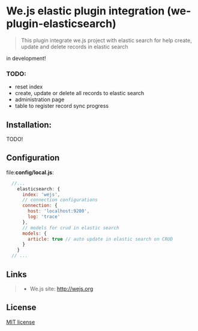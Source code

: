 # We.js elastic plugin integration (we-plugin-elasticsearch)

> This plugin integrate we.js project with elastic search for help create, update and delete records in elastic search

in development!

### TODO:

- reset index
- create, update or delete all records to elastic search
- administration page
- table to register record sync progress

## Installation:

TODO!

## Configuration

file:**config/local.js**:

```js
  //...
    elasticsearch: {
      index: 'wejs',
      // connection configurations
      connection: {
        host: 'localhost:9200',
        log: 'trace'
      },
      // models for crud in elastic search
      models: {
        article: true // auto update in elastic search on CRUD
      }
    }
  // ...
```

## Links

> * We.js site: http://wejs.org

## License

[MIT license](https://github.com/wejs/we-core/blob/master/LICENSE.md)